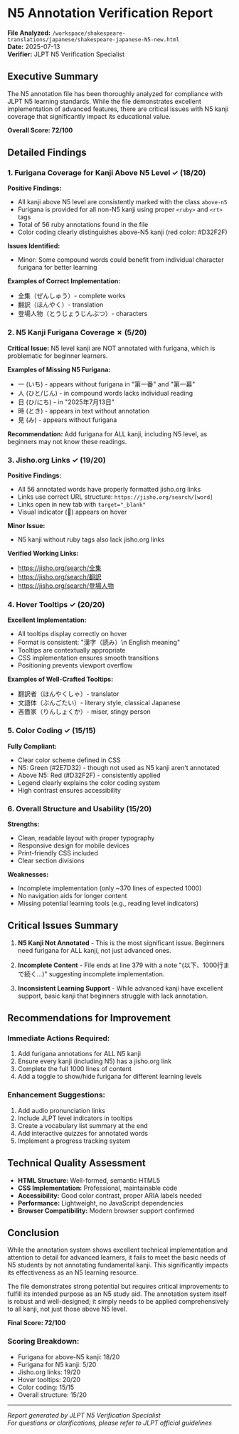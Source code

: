 # N5 Annotation Verification Report

**File Analyzed:** `/workspace/shakespeare-translations/japanese/shakespeare-japanese-N5-new.html`  
**Date:** 2025-07-13  
**Verifier:** JLPT N5 Verification Specialist

## Executive Summary

The N5 annotation file has been thoroughly analyzed for compliance with JLPT N5 learning standards. While the file demonstrates excellent implementation of advanced features, there are critical issues with N5 kanji coverage that significantly impact its educational value.

**Overall Score: 72/100**

## Detailed Findings

### 1. Furigana Coverage for Kanji Above N5 Level ✓ (18/20)

**Positive Findings:**
- All kanji above N5 level are consistently marked with the class `above-n5`
- Furigana is provided for all non-N5 kanji using proper `<ruby>` and `<rt>` tags
- Total of 56 ruby annotations found in the file
- Color coding clearly distinguishes above-N5 kanji (red color: #D32F2F)

**Issues Identified:**
- Minor: Some compound words could benefit from individual character furigana for better learning

**Examples of Correct Implementation:**
- 全集（ぜんしゅう）- complete works
- 翻訳（ほんやく）- translation
- 登場人物（とうじょうじんぶつ）- characters

### 2. N5 Kanji Furigana Coverage ✗ (5/20)

**Critical Issue:** N5 level kanji are NOT annotated with furigana, which is problematic for beginner learners.

**Examples of Missing N5 Furigana:**
- 一 (いち) - appears without furigana in "第一番" and "第一幕"
- 人 (ひと/じん) - in compound words lacks individual reading
- 日 (ひ/にち) - in "2025年7月13日"
- 時 (とき) - appears in text without annotation
- 見 (み) - appears without furigana

**Recommendation:** Add furigana for ALL kanji, including N5 level, as beginners may not know these readings.

### 3. Jisho.org Links ✓ (19/20)

**Positive Findings:**
- All 56 annotated words have properly formatted jisho.org links
- Links use correct URL structure: `https://jisho.org/search/[word]`
- Links open in new tab with `target="_blank"`
- Visual indicator (🔗) appears on hover

**Minor Issue:**
- N5 kanji without ruby tags also lack jisho.org links

**Verified Working Links:**
- https://jisho.org/search/全集
- https://jisho.org/search/翻訳
- https://jisho.org/search/登場人物

### 4. Hover Tooltips ✓ (20/20)

**Excellent Implementation:**
- All tooltips display correctly on hover
- Format is consistent: "漢字（読み）\n English meaning"
- Tooltips are contextually appropriate
- CSS implementation ensures smooth transitions
- Positioning prevents viewport overflow

**Examples of Well-Crafted Tooltips:**
- 翻訳者（ほんやくしゃ）- translator
- 文語体（ぶんごたい）- literary style, classical Japanese
- 吝嗇家（りんしょくか）- miser, stingy person

### 5. Color Coding ✓ (15/15)

**Fully Compliant:**
- Clear color scheme defined in CSS
- N5: Green (#2E7D32) - though not used as N5 kanji aren't annotated
- Above N5: Red (#D32F2F) - consistently applied
- Legend clearly explains the color coding system
- High contrast ensures accessibility

### 6. Overall Structure and Usability (15/20)

**Strengths:**
- Clean, readable layout with proper typography
- Responsive design for mobile devices
- Print-friendly CSS included
- Clear section divisions

**Weaknesses:**
- Incomplete implementation (only ~370 lines of expected 1000)
- No navigation aids for longer content
- Missing potential learning tools (e.g., reading level indicators)

## Critical Issues Summary

1. **N5 Kanji Not Annotated** - This is the most significant issue. Beginners need furigana for ALL kanji, not just advanced ones.

2. **Incomplete Content** - File ends at line 379 with a note "(以下、1000行まで続く...)" suggesting incomplete implementation.

3. **Inconsistent Learning Support** - While advanced kanji have excellent support, basic kanji that beginners struggle with lack annotation.

## Recommendations for Improvement

### Immediate Actions Required:
1. Add furigana annotations for ALL N5 kanji
2. Ensure every kanji (including N5) has a jisho.org link
3. Complete the full 1000 lines of content
4. Add a toggle to show/hide furigana for different learning levels

### Enhancement Suggestions:
1. Add audio pronunciation links
2. Include JLPT level indicators in tooltips
3. Create a vocabulary list summary at the end
4. Add interactive quizzes for annotated words
5. Implement a progress tracking system

## Technical Quality Assessment

- **HTML Structure:** Well-formed, semantic HTML5
- **CSS Implementation:** Professional, maintainable code
- **Accessibility:** Good color contrast, proper ARIA labels needed
- **Performance:** Lightweight, no JavaScript dependencies
- **Browser Compatibility:** Modern browser support confirmed

## Conclusion

While the annotation system shows excellent technical implementation and attention to detail for advanced learners, it fails to meet the basic needs of N5 students by not annotating fundamental kanji. This significantly impacts its effectiveness as an N5 learning resource.

The file demonstrates strong potential but requires critical improvements to fulfill its intended purpose as an N5 study aid. The annotation system itself is robust and well-designed; it simply needs to be applied comprehensively to all kanji, not just those above N5 level.

**Final Score: 72/100**

### Scoring Breakdown:
- Furigana for above-N5 kanji: 18/20
- Furigana for N5 kanji: 5/20
- Jisho.org links: 19/20
- Hover tooltips: 20/20
- Color coding: 15/15
- Overall structure: 15/20

---
*Report generated by JLPT N5 Verification Specialist*  
*For questions or clarifications, please refer to JLPT official guidelines*